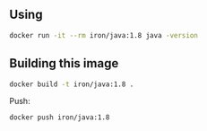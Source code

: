 
## Using

```sh
docker run -it --rm iron/java:1.8 java -version
```

## Building this image

```sh
docker build -t iron/java:1.8 .
```

Push:

```sh
docker push iron/java:1.8
```
